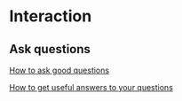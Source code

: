
# Interaction

## Ask questions

[How to ask good questions](https://jvns.ca/blog/good-questions/)

[How to get useful answers to your questions](https://jvns.ca/blog/2021/10/21/how-to-get-useful-answers-to-your-questions/?utm_source=hackernewsletter&utm_medium=email&utm_term=fav)